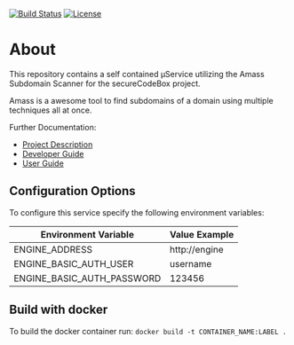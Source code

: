 [![Build Status](https://travis-ci.com/secureCodeBox/scanner-infrastructure-amass.svg?token=zU9n22nM6GwATasbxQBK&branch=master)](https://travis-ci.com/secureCodeBox/scanner-infrastructure-amass)
[![License](https://img.shields.io/badge/License-Apache%202.0-blue.svg)](https://opensource.org/licenses/Apache-2.0)

# About

This repository contains a self contained µService utilizing the Amass Subdomain Scanner for the secureCodeBox project.

Amass is a awesome tool to find subdomains of a domain using multiple techniques all at once.

Further Documentation:

-   [Project Description][scb-project]
-   [Developer Guide][scb-developer-guide]
-   [User Guide][scb-user-guide]

## Configuration Options

To configure this service specify the following environment variables:

| Environment Variable       | Value Example |
| -------------------------- | ------------- |
| ENGINE_ADDRESS             | http://engine |
| ENGINE_BASIC_AUTH_USER     | username      |
| ENGINE_BASIC_AUTH_PASSWORD | 123456        |

## Build with docker

To build the docker container run: `docker build -t CONTAINER_NAME:LABEL .`

[scb-project]: https://github.com/secureCodeBox/secureCodeBox
[scb-developer-guide]: https://github.com/secureCodeBox/secureCodeBox/blob/develop/docs/developer-guide/README.md
[scb-developer-guidelines]: https://github.com/secureCodeBox/secureCodeBox/blob/develop/docs/developer-guide/README.md#guidelines
[scb-user-guide]: https://github.com/secureCodeBox/secureCodeBox/tree/develop/docs/user-guide
